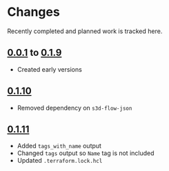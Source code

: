 # Changes
Recently completed and planned work is tracked here.

## [0.0.1](.) to [0.1.9](.)
- Created early versions

## [0.1.10](.)
- Removed dependency on `s3d-flow-json`

## [0.1.11](.)
- Added `tags_with_name` output
- Changed `tags` output so `Name` tag is not included
- Updated `.terraform.lock.hcl`
